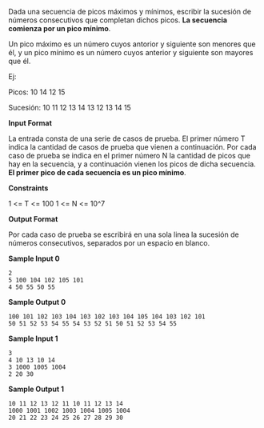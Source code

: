 Dada una secuencia de picos máximos y mínimos, escribir la sucesión de
números consecutivos que completan dichos picos. **La secuencia
comienza por un pico mínimo**.

Un pico máximo es un número cuyos antorior y siguiente son menores que
él, y un pico mínimo es un número cuyos anterior y siguiente son
mayores que él.

Ej:

Picos: 10 14 12 15

Sucesión: 10 11 12 13 14 13 12 13 14 15

**Input Format**

La entrada consta de una serie de casos de prueba. El primer número T
indica la cantidad de casos de prueba que vienen a continuación. Por
cada caso de prueba se indica en el primer número N la cantidad de picos
que hay en la secuencia, y a continuación vienen los picos de dicha
secuencia. **El primer pico de cada secuencia es un pico mínimo**.

**Constraints**

1 \<= T \<= 100 1 \<= N \<= 10^7

**Output Format**

Por cada caso de prueba se escribirá en una sola linea la sucesión de
números consecutivos, separados por un espacio en blanco.

**Sample Input 0**

    2
    5 100 104 102 105 101
    4 50 55 50 55

**Sample Output 0**

    100 101 102 103 104 103 102 103 104 105 104 103 102 101
    50 51 52 53 54 55 54 53 52 51 50 51 52 53 54 55

**Sample Input 1**

    3
    4 10 13 10 14
    3 1000 1005 1004
    2 20 30

**Sample Output 1**

    10 11 12 13 12 11 10 11 12 13 14
    1000 1001 1002 1003 1004 1005 1004
    20 21 22 23 24 25 26 27 28 29 30
